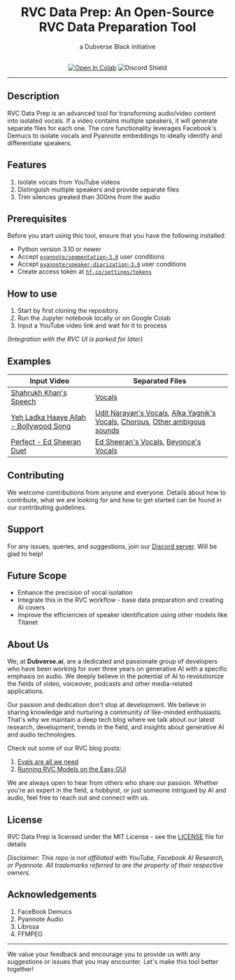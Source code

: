 <div align="center">

<h1>RVC Data Prep: An Open-Source RVC Data Preparation Tool</h1>
a Dubverse Black initiative <br> <br>

[![Open In Colab](https://colab.research.google.com/assets/colab-badge.svg)](https://colab.research.google.com/drive/1NA2GuJ2y-zRfoG3NearNiMCQa8NbidSh?usp=sharing)
![Discord Shield](https://discordapp.com/api/guilds/1162007551987171410/widget.png?style=shield)

</div>

------

## Description
RVC Data Prep is an advanced tool for transforming audio/video content into isolated vocals. If a video contains multiple speakers, it will generate separate files for each one. The core functionality leverages Facebook's Demucs to isolate vocals and Pyannote embeddings to ideally identify and differentiate speakers.

## Features
1. Isolate vocals from YouTube videos
2. Distinguish multiple speakers and provide separate files
3. Trim silences greated than 300ms from the audio

## Prerequisites
Before you start using this tool, ensure that you have the following installed:
- Python version 3.10 or newer
- Accept [`pyannote/segmentation-3.0`](https://hf.co/pyannote/segmentation-3.0) user conditions
- Accept [`pyannote/speaker-diarization-3.0`](https://hf.co/pyannote/speaker-diarization-3.0) user conditions
- Create access token at [`hf.co/settings/tokens`](https://hf.co/settings/tokens)

## How to use

1. Start by first cloning the repository.
2. Run the Jupyter notebook locally or on Google Colab
3. Input a YouTube video link and wait for it to process

*(Integration with the RVC UI is parked for later)*

## Examples
| **Input Video**                                                                       | **Separated Files**                                                                                                                                                                                                                                         |
|---------------------------------------------------------------------------------------|-------------------------------------------------------------------------------------------------------------------------------------------------------------------------------------------------------------------------------------------------------------|
| [Shahrukh Khan's Speech](https://www.youtube.com/shorts/tsgWNmVU_B0)                  | [Vocals](https://dl.sndup.net/qhp6/srk-cleaned.mp3)                                                                                                                                                                                                         |
| [Yeh Ladka Haaye Allah - Bollywood Song](https://www.youtube.com/watch?v=BE8_rNJOQ-0) | [Udit Narayan's Vocals](https://dl.sndup.net/rqmp/SPEAKER_00.mp3), [Alka Yagnik's Vocals](https://dl.sndup.net/rg4g/SPEAKER_02.mp3), [Chorous](https://dl.sndup.net/d8s9/SPEAKER_01.mp3), [Other ambigous sounds](https://dl.sndup.net/wd2y/SPEAKER_03.mp3) |
| [Perfect - Ed Sheeran Duet](https://www.youtube.com/watch?v=817P8W8-mGE)              | [Ed Sheeran's Vocals](https://dl.sndup.net/gmjf/perfect.mp3), [Beyonce's Vocals](https://dl.sndup.net/h4qs/perfectf.mp3)                                                                                                                                    |
## Contributing 
We welcome contributions from anyone and everyone. Details about how to contribute, what we are looking for and how to get started can be found in our contributing guidelines.

## Support
For any issues, queries, and suggestions, join our [Discord server](https://discord.gg/4VGnrgpBN). Will be glad to help!

## Future Scope
- Enhance the precision of vocal isolation
- Integrate this in the RVC workflow - base data preparation and creating AI covers
- Improve the efficiencies of speaker identification using other models like Titanet

## About Us
We, at **Dubverse.ai**, are a dedicated and passionate group of developers who have been working for over three years on generative AI with a specific emphasis on audio. We deeply believe in the potential of AI to revolutionize the fields of video, voiceover, podcasts and other media-related applications. 

Our passion and dedication don't stop at development. We believe in sharing knowledge and nurturing a community of like-minded enthusiasts. That's why we maintain a deep tech blog where we talk about our latest research, development, trends in the field, and insights about generative AI and audio technologies. 

Check out some of our RVC blog posts:

1. [Evals are all we need](https://black.dubverse.ai/p/evals-are-all-we-need)
2. [Running RVC Models on the Easy GUI](https://black.dubverse.ai/p/running-rvc-models-on-the-easy-gui)

We are always open to hear from others who share our passion. Whether you're an expert in the field, a hobbyist, or just someone intrigued by AI and audio, feel free to reach out and connect with us.


## License 
RVC Data Prep is licensed under the MIT License - see the [LICENSE](LICENSE) file for details

*Disclaimer: This repo is not affiliated with YouTube, Facebook AI Research, or Pyannote. All trademarks referred to are the property of their respective owners.*

## Acknowledgements
1. FaceBook Demucs
2. Pyannote Audio
3. Librosa
4. FFMPEG

-----------------------------------------------------------------------------

We value your feedback and encourage you to provide us with any suggestions or issues that you may encounter. Let's make this tool better together!
